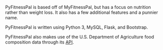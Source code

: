 PyFitnessPal is based off of MyFitnessPal, but has a focus on nutrition rather than weight loss. It also has a few additional features and a punnier name.

PyFitnessPal is written using Python 3, MySQL, Flask, and Bootstrap.

PyFitnessPal also makes use of the U.S. Department of Agriculture food composition data through its [API](https://ndb.nal.usda.gov/ndb/doc/).
